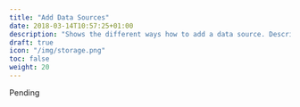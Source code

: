 ```yaml
---
title: "Add Data Sources"
date: 2018-03-14T10:57:25+01:00
description: "Shows the different ways how to add a data source. Describes the advantages and disadvantages of each approach."
draft: true
icon: "/img/storage.png"
toc: false
weight: 20
---
```

Pending
